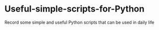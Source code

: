 # Useful-simple-scripts-for-Python
Record some simple and useful Python scripts that can be used in daily life
